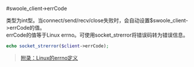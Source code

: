 #swoole_client->errCode

类型为int型。当connect/send/recv/close失败时，会自动设置$swoole_client->errCode的值。  
errCode的值等于Linux errno。可使用socket_strerror将错误码转为错误信息。

```php
echo socket_strerror($client->errCode);
```

> [附录：Linux的errno定义](/wiki/page/172.html)